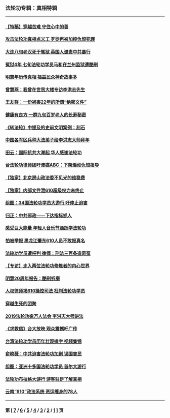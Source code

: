 ### 法轮功专辑：真相特辑
---
#### [【特稿】穿越苦难 守住心中的善](../../pages/nf4389/n13784979.md?09190430) 
#### [攻击法轮功真相点义工 歹徒再被加控仇恨犯罪](../../pages/nf4389/n13601019.md?09190430) 
#### [大连八旬老汉死于冤狱 英国人谴责中共暴行](../../pages/nf4389/n13480118.md?09190430) 
#### [冤狱4年 七旬法轮功学员马和在兰州监狱遭酷刑](../../pages/nf4389/n13304688.md?09190430) 
#### [明慧年历传真相 福益民众神奇故事多](../../pages/nf4389/n13294545.md?09190430) 
#### [曾慧燕：我曾在世贸大楼专访李洪志先生](../../pages/nf4389/n12898729.md?09190430) 
#### [王友群：一份祸害22年的所谓“绝密文件”](../../pages/nf4389/n12871750.md?09190430) 
#### [健康有良方 一群九旬百岁老人的长寿秘密](../../pages/nf4389/n12847475.md?09190430) 
#### [《转法轮》中提及的史前文明案例：刻石](../../pages/nf4389/n12758577.md?09190430) 
#### [中国各军区兵种大法弟子给李洪志大师拜年](../../pages/nf4389/n12750047.md?09190430) 
#### [田云：国际抗共大潮起 华人感谢法轮功](../../pages/nf4389/n12357708.md?09190430) 
#### [台法轮功律师团吁澳媒ABC：下架煽动仇恨报导](../../pages/nf4389/n12279917.md?09190430) 
#### [【独家】北京房山政法委不见光的维稳费](../../pages/nf4389/n12031979.md?09190430) 
#### [【独家】内部文件泄610超级权力未终止](../../pages/nf4389/n12023895.md?09190430) 
#### [组图：34国法轮功学员大游行 吁停止迫害](../../pages/nf4389/n11492658.md?09190430) 
#### [归正：中共邪政——下达指标抓人](../../pages/nf4389/n11474770.md?09190430) 
#### [感受巨大能量 年轻人音乐节踊跃学法轮功](../../pages/nf4389/n11441981.md?09190430) 
#### [怕被举报 黑龙江肇东610人员不敢报真名](../../pages/nf4389/n11436499.md?09190430) 
#### [法轮功学员遭枉判 律师：刑法三百条造奇冤](../../pages/nf4389/n11433943.md?09190430) 
#### [【专访】走入两位法轮功修炼者的内心世界](../../pages/nf4389/n11415623.md?09190430) 
#### [明慧20周年报告：酷刑折磨](../../pages/nf4389/n11387954.md?09190430) 
#### [人权律师揭610操控司法 枉判法轮功学员](../../pages/nf4389/n11313370.md?09190430) 
#### [穿越生死的团聚](../../pages/nf4389/n11258922.md?09190430) 
#### [2019法轮功逾万人法会 李洪志大师讲法](../../pages/nf4389/n11265303.md?09190430) 
#### [《求救信》台大放映 观众震撼吁广传](../../pages/nf4389/n10922251.md?09190430) 
#### [台湾法轮功学员历年壮观排字 视频集锦](../../pages/nf4389/n10878789.md?09190430) 
#### [俞晓薇：中共迫害法轮功加剧 误国害民](../../pages/nf4389/n10859260.md?09190430) 
#### [组图：亚洲十多国法轮功学员 首尔大游行](../../pages/nf4389/n10781149.md?09190430) 
#### [法轮功布拉格大游行 游客驻足了解真相](../../pages/nf4389/n10749360.md?09190430) 
#### [云南“610”政法系统 恶运缠身的78人](../../pages/nf4389/n10747534.md?09190430) 

---
#### 第 [ [7](./7.md?09190430) / [6](./6.md?09190430) / [5](./5.md?09190430) / [4](./4.md?09190430) / [3](./3.md?09190430) / [2](./2.md?09190430) / [1](./1.md?09190430) ] 页
